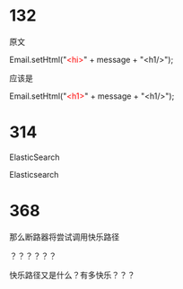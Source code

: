# 132

原文

Email.setHtml("<font color="red">\<hi\></font>" + message + "\<h1/>");

应该是

Email.setHtml("<font color="red">\<h1\></font>" + message + "\<h1/\>");

# 314

ElasticSearch 

Elasticsearch

# 368 

那么断路器将尝试调用快乐路径

？？？？？？

快乐路径又是什么？有多快乐？？？